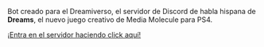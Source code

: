 Bot creado para el Dreamiverso, el servidor de Discord de habla hispana de **Dreams**, el nuevo juego creativo de Media Molecule para PS4.

[¡Entra en el servidor haciendo click aquí!](https://discord.gg/ZWNTuTa)
